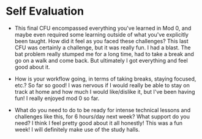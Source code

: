 # Self Evaluation

- This final CFU encompassed everything you've learned in Mod 0, and maybe even required some learning outside of what you've explicitly been taught. How did it feel as you faced these challenges? 
This last CFU was certainly a challenge, but it was really fun. I had a blast. The bat problem really stumped me for a long time, had to take a break and go on a walk and come back. But ultimately I got everything and feel good about it.

- How is your workflow going, in terms of taking breaks, staying focused, etc.?
So far so good! I was nervous if I would really be able to stay on track at home and how much I would like/dislike it, but I've been having fun! I really enjoyed mod 0 so far.

- What do you need to do to be ready for intense technical lessons and challenges like this, for 6 hours/day next week? What support do you need?
I think I feel pretty good about it all honestly! This was a fun week! I will definitely make use of the study halls.
